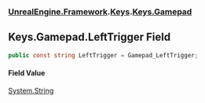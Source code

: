 ### [UnrealEngine.Framework](./UnrealEngine-Framework.md 'UnrealEngine.Framework').[Keys](./Keys.md 'UnrealEngine.Framework.Keys').[Keys.Gamepad](./Keys-Gamepad.md 'UnrealEngine.Framework.Keys.Gamepad')
## Keys.Gamepad.LeftTrigger Field
  
```csharp
public const string LeftTrigger = Gamepad_LeftTrigger;
```
#### Field Value
[System.String](https://docs.microsoft.com/en-us/dotnet/api/System.String 'System.String')  
